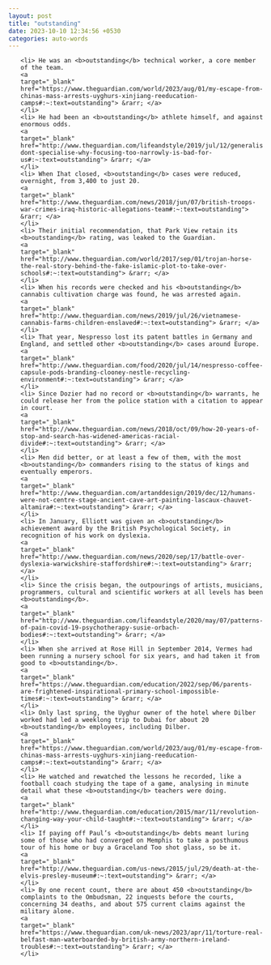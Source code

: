```yaml
---
layout: post
title: "outstanding"
date: 2023-10-10 12:34:56 +0530
categories: auto-words
---
```

<ol>

    <li> He was an <b>outstanding</b> technical worker, a core member of the team.
    <a 
    target="_blank" 
    href="https://www.theguardian.com/world/2023/aug/01/my-escape-from-chinas-mass-arrests-uyghurs-xinjiang-reeducation-camps#:~:text=outstanding"> &rarr; </a>
    </li>
    <li> He had been an <b>outstanding</b> athlete himself, and against enormous odds.
    <a 
    target="_blank" 
    href="http://www.theguardian.com/lifeandstyle/2019/jul/12/generalise-dont-specialise-why-focusing-too-narrowly-is-bad-for-us#:~:text=outstanding"> &rarr; </a>
    </li>
    <li> When Ihat closed, <b>outstanding</b> cases were reduced, overnight, from 3,400 to just 20.
    <a 
    target="_blank" 
    href="http://www.theguardian.com/news/2018/jun/07/british-troops-war-crimes-iraq-historic-allegations-team#:~:text=outstanding"> &rarr; </a>
    </li>
    <li> Their initial recommendation, that Park View retain its <b>outstanding</b> rating, was leaked to the Guardian.
    <a 
    target="_blank" 
    href="http://www.theguardian.com/world/2017/sep/01/trojan-horse-the-real-story-behind-the-fake-islamic-plot-to-take-over-schools#:~:text=outstanding"> &rarr; </a>
    </li>
    <li> When his records were checked and his <b>outstanding</b> cannabis cultivation charge was found, he was arrested again.
    <a 
    target="_blank" 
    href="http://www.theguardian.com/news/2019/jul/26/vietnamese-cannabis-farms-children-enslaved#:~:text=outstanding"> &rarr; </a>
    </li>
    <li> That year, Nespresso lost its patent battles in Germany and England, and settled other <b>outstanding</b> cases around Europe.
    <a 
    target="_blank" 
    href="http://www.theguardian.com/food/2020/jul/14/nespresso-coffee-capsule-pods-branding-clooney-nestle-recycling-environment#:~:text=outstanding"> &rarr; </a>
    </li>
    <li> Since Dozier had no record or <b>outstanding</b> warrants, he could release her from the police station with a citation to appear in court.
    <a 
    target="_blank" 
    href="http://www.theguardian.com/news/2018/oct/09/how-20-years-of-stop-and-search-has-widened-americas-racial-divide#:~:text=outstanding"> &rarr; </a>
    </li>
    <li> Men did better, or at least a few of them, with the most <b>outstanding</b> commanders rising to the status of kings and eventually emperors.
    <a 
    target="_blank" 
    href="http://www.theguardian.com/artanddesign/2019/dec/12/humans-were-not-centre-stage-ancient-cave-art-painting-lascaux-chauvet-altamira#:~:text=outstanding"> &rarr; </a>
    </li>
    <li> In January, Elliott was given an <b>outstanding</b> achievement award by the British Psychological Society, in recognition of his work on dyslexia.
    <a 
    target="_blank" 
    href="http://www.theguardian.com/news/2020/sep/17/battle-over-dyslexia-warwickshire-staffordshire#:~:text=outstanding"> &rarr; </a>
    </li>
    <li> Since the crisis began, the outpourings of artists, musicians, programmers, cultural and scientific workers at all levels has been <b>outstanding</b>.
    <a 
    target="_blank" 
    href="http://www.theguardian.com/lifeandstyle/2020/may/07/patterns-of-pain-covid-19-psychotherapy-susie-orbach-bodies#:~:text=outstanding"> &rarr; </a>
    </li>
    <li> When she arrived at Rose Hill in September 2014, Vermes had been running a nursery school for six years, and had taken it from good to <b>outstanding</b>.
    <a 
    target="_blank" 
    href="https://www.theguardian.com/education/2022/sep/06/parents-are-frightened-inspirational-primary-school-impossible-times#:~:text=outstanding"> &rarr; </a>
    </li>
    <li> Only last spring, the Uyghur owner of the hotel where Dilber worked had led a weeklong trip to Dubai for about 20 <b>outstanding</b> employees, including Dilber.
    <a 
    target="_blank" 
    href="https://www.theguardian.com/world/2023/aug/01/my-escape-from-chinas-mass-arrests-uyghurs-xinjiang-reeducation-camps#:~:text=outstanding"> &rarr; </a>
    </li>
    <li> He watched and rewatched the lessons he recorded, like a football coach studying the tape of a game, analysing in minute detail what these <b>outstanding</b> teachers were doing.
    <a 
    target="_blank" 
    href="http://www.theguardian.com/education/2015/mar/11/revolution-changing-way-your-child-taught#:~:text=outstanding"> &rarr; </a>
    </li>
    <li> If paying off Paul’s <b>outstanding</b> debts meant luring some of those who had converged on Memphis to take a posthumous tour of his home or buy a Graceland Too shot glass, so be it.
    <a 
    target="_blank" 
    href="http://www.theguardian.com/us-news/2015/jul/29/death-at-the-elvis-presley-museum#:~:text=outstanding"> &rarr; </a>
    </li>
    <li> By one recent count, there are about 450 <b>outstanding</b> complaints to the Ombudsman, 22 inquests before the courts, concerning 34 deaths, and about 575 current claims against the military alone.
    <a 
    target="_blank" 
    href="https://www.theguardian.com/uk-news/2023/apr/11/torture-real-belfast-man-waterboarded-by-british-army-northern-ireland-troubles#:~:text=outstanding"> &rarr; </a>
    </li>